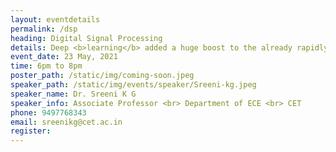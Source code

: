 ```yaml
---
layout: eventdetails
permalink: /dsp
heading: Digital Signal Processing
details: Deep <b>learning</b> added a huge boost to the already rapidly developing field of computer vision. With deep learning, a lot of new <br> applications of computer vision techniquies have been introduced and are now becoming parts of our everyday lives.
event_date: 23 May, 2021
time: 6pm to 8pm
poster_path: /static/img/coming-soon.jpeg
speaker_path: /static/img/events/speaker/Sreeni-kg.jpeg
speaker_name: Dr. Sreeni K G
speaker_info: Associate Professor <br> Department of ECE <br> CET
phone: 9497768343
email: sreenikg@cet.ac.in
register: 
---
```



[]()
